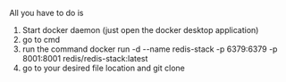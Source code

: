 All you have to do is 
1. Start docker daemon (just open the docker desktop application)
2. go to cmd
3. run the command
   docker run -d --name redis-stack -p 6379:6379 -p 8001:8001 redis/redis-stack:latest
4. go to your desired file location and
   git clone 
